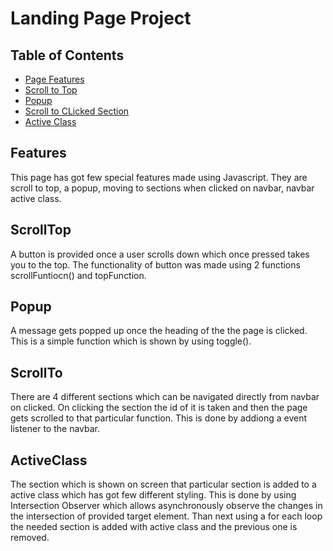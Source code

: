 # Landing Page Project

## Table of Contents

* [Page Features](#Features)
 * [Scroll to Top](#ScrollTop)
* [Popup](#Popup)
* [Scroll to CLicked Section](#ScrollTo)
* [Active Class](#ActiveClass)



## Features
 This page has got few special features made using Javascript. They are scroll to top, a popup, moving to sections when clicked on navbar, navbar active class.

## ScrollTop 
 A button is provided once a user scrolls down which once pressed takes you to the top. The functionality of button was made using 2 functions scrollFuntiocn() and topFunction.

## Popup
 A message gets popped up once the heading of the the page is clicked. This is a simple function which is shown by using toggle().

## ScrollTo
There are 4 different sections which can be navigated directly from navbar on clicked. On clicking the section the id of it is taken and then the page gets scrolled to that particular function. This is done by addiong a event listener to the navbar.

## ActiveClass
 The section which is shown on screen that particular section is added to a active class which has got few different styling. This is done by using Intersection Observer which allows asynchronously observe the changes in the intersection of provided target element. Than next using a for each loop the needed section is added with active class and the previous one is removed.


 
 



